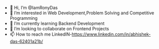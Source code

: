 - 👋 Hi, I’m @IamRonyDas
- 👀 I’m interested in Web Development,Problem Solving and Competitive Programming
- 🌱 I’m currently learning Backend Development
- 💞️ I’m looking to collaborate on Frontend Projects
- 📫 How to reach me LinkedIN-https://www.linkedin.com/in/abhishek-das-62401a21b/

<!---
IamRonyDas/IamRonyDas is a ✨ special ✨ repository because its `README.md` (this file) appears on your GitHub profile.
You can click the Preview link to take a look at your changes.
--->
